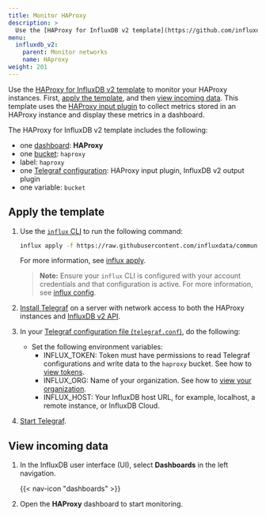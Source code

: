 ```yaml
---
title: Monitor HAProxy
description: >
  Use the [HAProxy for InfluxDB v2 template](https://github.com/influxdata/community-templates/tree/master/haproxy) to monitor your HAProxy instance.
menu:
  influxdb_v2:
    parent: Monitor networks
    name: HAproxy
weight: 201
---
```


Use the [HAProxy for InfluxDB v2 template](https://github.com/influxdata/community-templates/tree/master/haproxy) to monitor your HAProxy instances. First, [apply the template](#apply-the-template), and then [view incoming data](#view-incoming-data).
This template uses the [HAProxy input plugin](/telegraf/v1/plugins//#haproxy) to collect metrics stored in an HAProxy instance and display these metrics in a dashboard.

The HAProxy for InfluxDB v2 template includes the following:

- one [dashboard](/influxdb/v2/reference/glossary/#dashboard): **HAProxy**
- one [bucket](/influxdb/v2/reference/glossary/#bucket): `haproxy`
- label: `haproxy`
- one [Telegraf configuration](/influxdb/v2/telegraf-configs/): HAProxy input plugin, InfluxDB v2 output plugin
- one variable: `bucket`

## Apply the template

1. Use the [`influx` CLI](/influxdb/v2/reference/cli/influx/) to run the following command:

    ```sh
    influx apply -f https://raw.githubusercontent.com/influxdata/community-templates/master/haproxy/haproxy.yml
    ```
    For more information, see [influx apply](/influxdb/v2/reference/cli/influx/apply/).

    > **Note:** Ensure your `influx` CLI is configured with your account credentials and that configuration is active. For more information, see [influx config](/influxdb/v2/reference/cli/influx/config/).

2. [Install Telegraf](/telegraf/v1/introduction/installation/) on a server with network access to both the HAProxy instances and [InfluxDB v2 API](/influxdb/v2/reference/api/).
3. In your [Telegraf configuration file (`telegraf.conf`)](/influxdb/v2/telegraf-configs/), do the following:
    - Set the following environment variables:
      - INFLUX_TOKEN: Token must have permissions to read Telegraf configurations and write data to the `haproxy` bucket. See how to [view tokens](/influxdb/v2/security/tokens/view-tokens/).
      - INFLUX_ORG: Name of your organization. See how to [view your organization](/influxdb/v2/organizations/view-orgs/).
      - INFLUX_HOST: Your InfluxDB host URL, for example, localhost, a remote instance, or InfluxDB Cloud.

4. [Start Telegraf](/influxdb/v2/write-data/no-code/use-telegraf/auto-config/#start-telegraf).

## View incoming data

1. In the InfluxDB user interface (UI), select **Dashboards** in the left navigation.

    {{< nav-icon "dashboards" >}}
    
2. Open the **HAProxy** dashboard to start monitoring.
